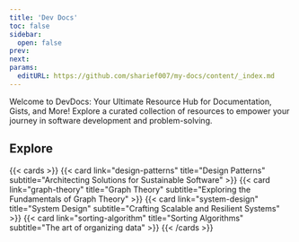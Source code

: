 ```yaml
---
title: 'Dev Docs'
toc: false
sidebar:
  open: false
prev: 
next:
params:
  editURL: https://github.com/sharief007/my-docs/content/_index.md
---
```


Welcome to DevDocs: Your Ultimate Resource Hub for Documentation, Gists, and More! Explore a curated collection of resources to empower your journey in software development and problem-solving. 

## Explore

{{< cards >}}
    {{< card link="design-patterns" title="Design Patterns" subtitle="Architecting Solutions for Sustainable Software" >}}
    {{< card link="graph-theory" title="Graph Theory" subtitle="Exploring the Fundamentals of Graph Theory" >}}
    {{< card link="system-design" title="System Design" subtitle="Crafting Scalable and Resilient Systems" >}}
    {{< card link="sorting-algorithm" title="Sorting Algorithms" subtitle="The art of organizing data" >}}
{{< /cards >}}
